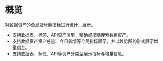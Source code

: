 # 概览

对数据资产的全局及增量指标进行统计、展示。

-   支持数据表、标签、API资产类型，精确或模糊搜索数据资产。
-   支持数据资产资产总量、今日新增等全局指标展示，并以趋势图的形式展示增量信息。
-   支持数据表、标签、API等资产分类型展示指标与增量信息。

